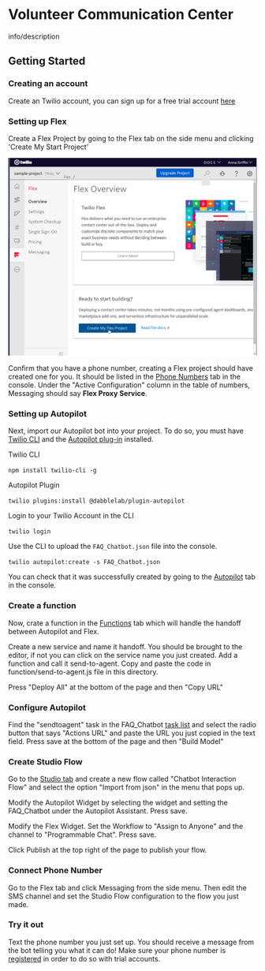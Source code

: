 # Volunteer Communication Center

info/description

## Getting Started

### Creating an account

Create an Twilio account, you can sign up for a free trial account [here](https://www.twilio.com/try-twilio)

### Setting up Flex

Create a Flex Project by going to the Flex tab on the side menu and clicking 'Create My Start Project'

![new flex project](assets/new-flex-project.png)

Confirm that you have a phone number, creating a Flex project should have created one for you. It should be listed in the [Phone Numbers](https://www.twilio.com/console/phone-numbers/incoming) tab in the console. Under the "Active Configuration" column in the table of numbers, Messaging should say **Flex Proxy Service**. 

### Setting up Autopilot

Next, import our Autopilot bot into your project. To do so, you must have [Twilio CLI](https://www.twilio.com/docs/twilio-cli/quickstart) and the [Autopilot plug-in](https://www.twilio.com/docs/autopilot/twilio-autopilot-cli) installed. 

Twilio CLI

`npm install twilio-cli -g`

Autopilot Plugin 

`twilio plugins:install @dabblelab/plugin-autopilot`

Login to your Twilio Account in the CLI 

`twilio login`

Use the CLI to upload the `FAQ_Chatbot.json` file into the console.

`twilio autopilot:create -s FAQ_Chatbot.json`

You can check that it was successfully created by going to the [Autopilot](https://www.twilio.com/console/autopilot/list) tab in the console.

### Create a function

Now, crate a function in the [Functions](https://www.twilio.com/console/functions/overview) tab which will handle the handoff between Autopilot and Flex.

Create a new service and name it handoff. You should be brought to the editor, if not you can click on the service name you just created. Add a function and call it send-to-agent. Copy and paste the code in function/send-to-agent.js file in this directory. 

Press "Deploy All" at the bottom of the page and then "Copy URL" 

### Configure Autopilot

Find the "sendtoagent" task in the FAQ_Chatbot [task list](https://www.twilio.com/console/autopilot/FAQ_Chatbot/tasks) and select the radio button that says "Actions URL" and paste the URL you just copied in the text field. Press save at the bottom of the page and then "Build Model"

### Create Studio Flow

Go to the [Studio tab](https://www.twilio.com/console/studio/dashboard) and create a new flow called "Chatbot Interaction Flow" and select the option "Import from json" in the menu that pops up. 

Modify the Autopilot Widget by selecting the widget and setting the FAQ_Chatbot under the Autopilot Assistant. Press save.

Modify the Flex Widget. Set the Workflow to "Assign to Anyone" and the channel to "Programmable Chat". Press save.

Click Publish at the top right of the page to publish your flow.


### Connect Phone Number

Go to the Flex tab and click Messaging from the side menu. Then edit the SMS channel and set the Studio Flow configuration to the flow you just made. 

### Try it out

Text the phone number you just set up. You should receive a message from the bot telling you what it can do! Make sure your phone number is [registered](https://www.twilio.com/console/phone-numbers/verified) in order to do so with trial accounts. 